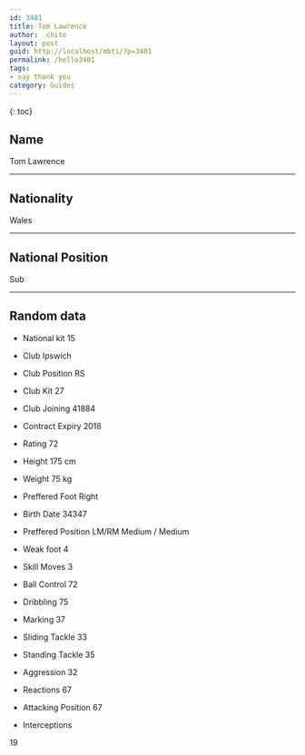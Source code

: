 ```yaml
---
id: 3401
title: Tom Lawrence
author:  chito 
layout: post
guid: http://localhost/mbti/?p=3401
permalink: /hello3401
tags:
- say thank you
category: Guides
---
```



{: toc}


## Name  
Tom Lawrence 

* * *

## Nationality  
Wales 

* * *

## National Position  
Sub 

* * *

## Random data 

  * National kit 
15 

  * Club 
Ipswich 

  * Club Position 
RS 

  * Club Kit 
27 

  * Club Joining 
41884 

  * Contract Expiry 
2018 

  * Rating 
72 

  * Height 
175 cm 

  * Weight 
75 kg 

  * Preffered Foot 
Right 

  * Birth Date 
34347 

  * Preffered Position 
LM/RM Medium / Medium 

  * Weak foot 
4 

  * Skill Moves 
3 

  * Ball Control 
72 

  * Dribbling 
75 

  * Marking 
37 

  * Sliding Tackle 
33 

  * Standing Tackle 
35 

  * Aggression 
32 

  * Reactions 
67 

  * Attacking Position 
67 

  * Interceptions 

19</ul>